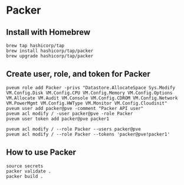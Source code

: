 # Packer

## Install with Homebrew
```
brew tap hashicorp/tap
brew install hashicorp/tap/packer
brew upgrade hashicorp/tap/packer
```

## Create user, role, and token for Packer
```
pveum role add Packer -privs "Datastore.AllocateSpace Sys.Modify VM.Config.Disk VM.Config.CPU VM.Config.Memory VM.Config.Options VM.Allocate VM.Audit VM.Console VM.Config.CDROM VM.Config.Network VM.PowerMgmt VM.Config.HWType VM.Monitor VM.Config.Cloudinit"
pveum user add packer@pve -comment "Packer API user"
pveum acl modify / -user packer@pve -role Packer
pveum user token add packer@pve packer1

pveum acl modify / --role Packer --users packer@pve
pveum acl modify / --role Packer --tokens 'packer@pve!packer1'
```

## How to use Packer
```
source secrets
packer validate .
packer build .
```
